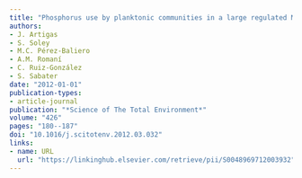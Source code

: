 ```yaml
---
title: "Phosphorus use by planktonic communities in a large regulated Mediterranean river"
authors:
- J. Artigas
- S. Soley
- M.C. Pérez-Baliero
- A.M. Romaní
- C. Ruiz-González
- S. Sabater
date: "2012-01-01"
publication-types:
- article-journal
publication: "*Science of The Total Environment*"
volume: "426"
pages: "180--187"
doi: "10.1016/j.scitotenv.2012.03.032"
links:
- name: URL
  url: "https://linkinghub.elsevier.com/retrieve/pii/S0048969712003932"
---
```

